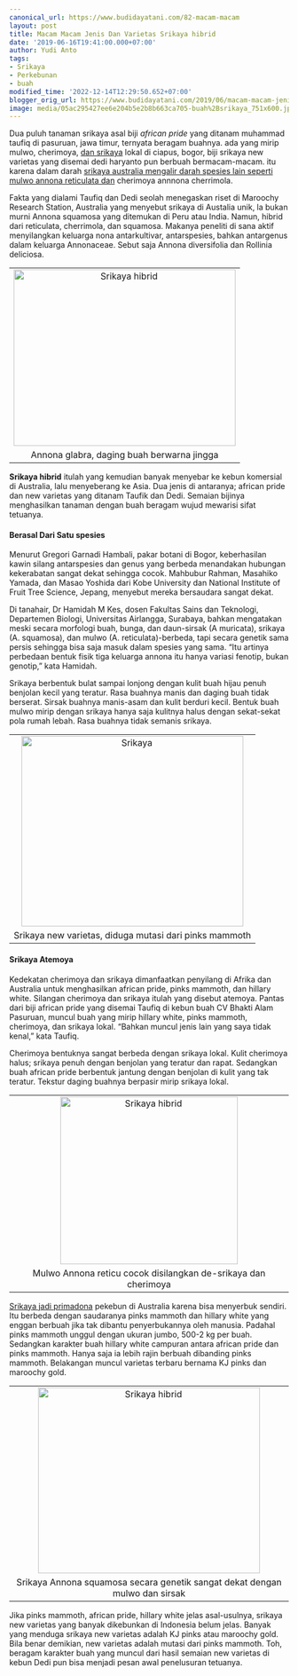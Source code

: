 ```yaml
---
canonical_url: https://www.budidayatani.com/82-macam-macam
layout: post
title: Macam Macam Jenis Dan Varietas Srikaya hibrid
date: '2019-06-16T19:41:00.000+07:00'
author: Yudi Anto
tags:
- Srikaya
- Perkebunan
- buah
modified_time: '2022-12-14T12:29:50.652+07:00'
blogger_orig_url: https://www.budidayatani.com/2019/06/macam-macam-jenis-dan-varietas-srikaya.html
image: media/05ac295427ee6e204b5e2b8b663ca705-buah%2Bsrikaya_751x600.jpg
---
```

<p>Dua puluh tanaman srikaya asal biji <em>african pride</em> yang ditanam muhammad taufiq di pasuruan, jawa timur, ternyata beragam buahnya. ada yang mirip mulwo, cherimoya, <a href="https://www.budidayatani.com/2019/07/budidaya-buah-srikaya-san-pablo-dan.html" style="width: auto !important" data-wpil-post-to-="data-wpil-post-to-">dan srikaya</a> lokal di ciapus, bogor, biji srikaya new varietas yang disemai dedi haryanto pun berbuah bermacam-macam. itu karena dalam darah <a href="https://www.budidayatani.com/2019/06/perawatan-pohon-dan-media-tanam-agar.html" style="width: auto !important" data-wpil-post-to-="data-wpil-post-to-">srikaya australia mengalir darah spesies lain seperti mulwo annona reticulata dan</a> cherimoya annnona cherrimola.</p><p>Fakta yang dialami Taufiq dan Dedi seolah menegaskan riset di Maroochy Research Station, Australia yang menyebut srikaya di Austalia unik, la bukan murni Annona squamosa yang ditemukan di Peru atau India. Namun, hibrid dari reticulata, cherrimola, dan squamosa. Makanya peneliti di sana aktif menyilangkan keluarga nona antarkultivar, antarspesies, bahkan antargenus dalam keluarga Annonaceae. Sebut saja Annona diversifolia dan Rollinia deliciosa.</p><table style="margin-left: auto;margin-right: auto;text-align: center" cellspacing="0" cellpadding="0" align="center"><tbody><tr><td style="text-align: center"><a style="margin-left: auto;margin-right: auto" href="https://i1.wp.com/1.bp.blogspot.com/-YY4SBSXCCEg/XQY3RXm-fRI/AAAAAAAACJg/pm9eDXJJ0f8DzP_H3Fz6xzF9hj_RqqI4ACLcBGAs/s1600/buah%2Bsrikaya_751x600.jpg?ssl=1"><img loading="lazy" title="" src="https://i1.wp.com/1.bp.blogspot.com/-YY4SBSXCCEg/XQY3RXm-fRI/AAAAAAAACJg/pm9eDXJJ0f8DzP_H3Fz6xzF9hj_RqqI4ACLcBGAs/s400/buah%2Bsrikaya_751x600.jpg?resize=400%2C318&amp;ssl=1" alt="Srikaya hibrid" width="400" height="318" border="0" data-original-height="600" data-original-width="751" data-recalc-dims="1" /></a></td></tr><tr><td style="text-align: center">Annona glabra, daging buah berwarna jingga</td></tr></tbody></table><p><strong>Srikaya hibrid</strong> itulah yang kemudian banyak menyebar ke kebun komersial di Australia, lalu menyeberang ke Asia. Dua jenis di antaranya; african pride dan new varietas yang ditanam Taufik dan Dedi. Semaian bijinya menghasilkan tanaman dengan buah beragam wujud mewarisi sifat tetuanya.</p><h4>Berasal Dari Satu spesies</h4><p>Menurut Gregori Garnadi Hambali, pakar botani di Bogor, keberhasilan kawin silang antarspesies dan genus yang berbeda menandakan hubungan kekerabatan sangat dekat sehingga cocok. Mahbubur Rahman, Masahiko Yamada, dan Masao Yoshida dari Kobe University dan National Institute of Fruit Tree Science, Jepang, menyebut mereka bersaudara sangat dekat.</p><p>Di tanahair, Dr Hamidah M Kes, dosen Fakultas Sains dan Teknologi, Departemen Biologi, Universitas Airlangga, Surabaya, bahkan mengatakan meski secara morfologi buah, bunga, dan daun-sirsak (A muricata), srikaya (A. squamosa), dan mulwo (A. reticulata)-berbeda, tapi secara genetik sama persis sehingga bisa saja masuk dalam spesies yang sama. “Itu artinya perbedaan bentuk fisik tiga keluarga annona itu hanya variasi fenotip, bukan genotip,&#8221; kata Hamidah.</p><p>Srikaya berbentuk bulat sampai lonjong dengan kulit buah hijau penuh benjolan kecil yang teratur. Rasa buahnya manis dan daging buah tidak berserat. Sirsak buahnya manis-asam dan kulit berduri kecil. Bentuk buah mulwo mirip dengan srikaya hanya saja kulitnya halus dengan sekat-sekat pola rumah lebah. Rasa buahnya tidak semanis srikaya.</p><table style="margin-left: auto;margin-right: auto;text-align: center" cellspacing="0" cellpadding="0" align="center"><tbody><tr><td style="text-align: center"><a style="margin-left: auto;margin-right: auto" href="https://i0.wp.com/1.bp.blogspot.com/-CTXEot4i418/XQY3VVqcttI/AAAAAAAACJk/kq1ilRy5P-Yt6t506CjWqMzy_VwHQIubQCLcBGAs/s1600/buah%2Bsrikaya_697x600.jpg?ssl=1"><img loading="lazy" title="" src="https://i1.wp.com/1.bp.blogspot.com/-CTXEot4i418/XQY3VVqcttI/AAAAAAAACJk/kq1ilRy5P-Yt6t506CjWqMzy_VwHQIubQCLcBGAs/s400/buah%2Bsrikaya_697x600.jpg?resize=400%2C343&amp;ssl=1" alt="Srikaya" width="400" height="343" border="0" data-original-height="600" data-original-width="697" data-recalc-dims="1" /></a></td></tr><tr><td style="text-align: center">Srikaya new varietas, diduga mutasi dari pinks mammoth</td></tr></tbody></table><h4>Srikaya Atemoya</h4><p>Kedekatan cherimoya dan srikaya dimanfaatkan penyilang di Afrika dan Australia untuk menghasilkan african pride, pinks mammoth, dan hillary white. Silangan cherimoya dan srikaya itulah yang disebut atemoya. Pantas dari biji african pride yang disemai Taufiq di kebun buah CV Bhakti Alam Pasuruan, muncul buah yang mirip hillary white, pinks mammoth, cherimoya, dan srikaya lokal. “Bahkan muncul jenis lain yang saya tidak kenal,” kata Taufiq.</p><p>Cherimoya bentuknya sangat berbeda dengan srikaya lokal. Kulit cherimoya halus; srikaya penuh dengan benjolan yang teratur dan rapat. Sedangkan buah african pride berbentuk jantung dengan benjolan di kulit yang tak teratur. Tekstur daging buahnya berpasir mirip srikaya lokal.</p><table style="margin-left: auto;margin-right: auto;text-align: center" cellspacing="0" cellpadding="0" align="center"><tbody><tr><td style="text-align: center"><a style="margin-left: auto;margin-right: auto" href="https://i0.wp.com/1.bp.blogspot.com/-SZVJHRmcLJo/XQY4OvKwCoI/AAAAAAAACJ4/rwiZ0P7pm-EW7Kxo1yCJUOCN9il6dq38gCLcBGAs/s1600/buah%2Bsrikaya_634x600.jpg?ssl=1"><img loading="lazy" title="" src="https://i1.wp.com/1.bp.blogspot.com/-SZVJHRmcLJo/XQY4OvKwCoI/AAAAAAAACJ4/rwiZ0P7pm-EW7Kxo1yCJUOCN9il6dq38gCLcBGAs/s320/buah%2Bsrikaya_634x600.jpg?resize=320%2C302&amp;ssl=1" alt="Srikaya hibrid" width="320" height="302" border="0" data-original-height="600" data-original-width="634" data-recalc-dims="1" /></a></td></tr><tr><td style="text-align: center">Mulwo Annona reticu cocok disilangkan de-srikaya dan cherimoya</td></tr></tbody></table><p><a href="https://www.budidayatani.com/2019/06/untung-rugi-budidaya-srikaya-secara.html">Srikaya jadi primadona</a> pekebun di Australia karena bisa menyerbuk sendiri. Itu berbeda dengan saudaranya pinks mammoth dan hillary white yang enggan berbuah jika tak dibantu penyerbukannya oleh manusia. Padahal pinks mammoth unggul dengan ukuran jumbo, 500-2 kg per buah. Sedangkan karakter buah hillary white campuran antara african pride dan pinks mammoth. Hanya saja ia lebih rajin berbuah dibanding pinks mammoth. Belakangan muncul varietas terbaru bernama KJ pinks dan maroochy gold.</p><table style="margin-left: auto;margin-right: auto;text-align: center" cellspacing="0" cellpadding="0" align="center"><tbody><tr><td style="text-align: center"><a style="margin-left: auto;margin-right: auto" href="https://i2.wp.com/1.bp.blogspot.com/-fCWw5zfdUgQ/XQY3aUgJ1WI/AAAAAAAACJo/3u0rGdyxTjUU3DELHRlLfhIY3han-M6FwCLcBGAs/s1600/buah%2Bsrikaya_715x600.jpg?ssl=1"><img loading="lazy" title="" src="https://i2.wp.com/1.bp.blogspot.com/-fCWw5zfdUgQ/XQY3aUgJ1WI/AAAAAAAACJo/3u0rGdyxTjUU3DELHRlLfhIY3han-M6FwCLcBGAs/s400/buah%2Bsrikaya_715x600.jpg?resize=400%2C335&amp;ssl=1" alt="Srikaya hibrid" width="400" height="335" border="0" data-original-height="600" data-original-width="715" data-recalc-dims="1" /></a></td></tr><tr><td style="text-align: center">Srikaya Annona squamosa secara genetik sangat dekat dengan mulwo dan sirsak</td></tr></tbody></table><p>Jika pinks mammoth, african pride, hillary white jelas asal-usulnya, srikaya new varietas yang banyak dikebunkan di Indonesia belum jelas. Banyak yang menduga srikaya new varietas adalah KJ pinks atau maroochy gold. Bila benar demikian, new varietas adalah mutasi dari pinks mammoth. Toh, beragam karakter buah yang muncul dari hasil semaian new varietas di kebun Dedi pun bisa menjadi pesan awal penelusuran tetuanya.</p>